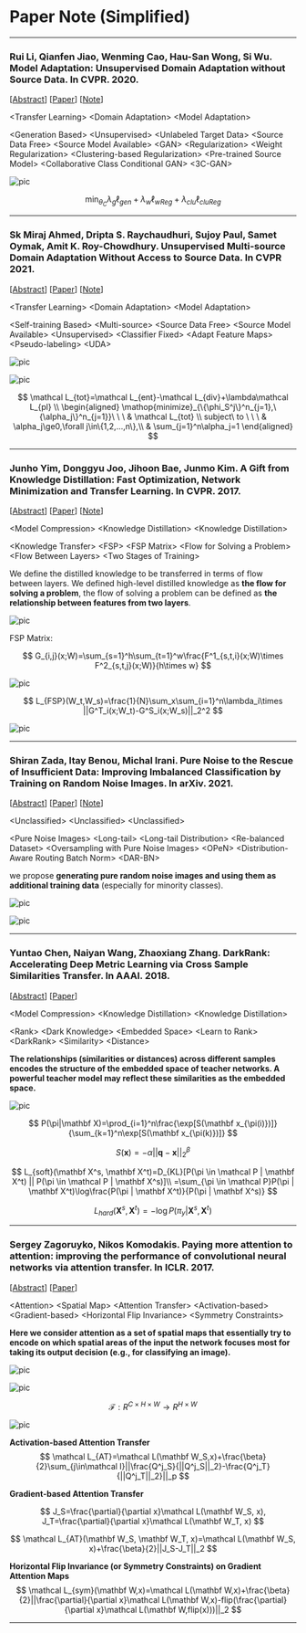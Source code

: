 # Paper Note (Simplified)

---

### Rui Li, Qianfen Jiao, Wenming Cao, Hau-San Wong, Si Wu. Model Adaptation: Unsupervised Domain Adaptation without Source Data. In CVPR. 2020.

[[Abstract](https://openaccess.thecvf.com/content_CVPR_2020/html/Li_Model_Adaptation_Unsupervised_Domain_Adaptation_Without_Source_Data_CVPR_2020_paper.html)] [[Paper](https://openaccess.thecvf.com/content_CVPR_2020/papers/Li_Model_Adaptation_Unsupervised_Domain_Adaptation_Without_Source_Data_CVPR_2020_paper.pdf)] [[Note](https://github.com/JackMa01/PaperNote/blob/main/PaperNote.md#rui-li-qianfen-jiao-wenming-cao-hau-san-wong-si-wu-model-adaptation-unsupervised-domain-adaptation-without-source-data-in-cvpr-2020)]

\<Transfer Learning\> \<Domain Adaptation\> \<Model Adaptation\>

\<Generation Based\> \<Unsupervised\> \<Unlabeled Target Data\> \<Source Data Free\> \<Source Model Available\> \<GAN\> \<Regularization\> \<Weight Regularization\> \<Clustering-based Regularization\> \<Pre-trained Source Model\> \<Collaborative Class Conditional GAN\> \<3C-GAN\> 

![pic](https://mj-note.oss-cn-shanghai.aliyuncs.com/Windows/pic_20200428100628/paper_20211222135346.jpg)

$$
\min_{\theta_C}\lambda_g\ell_{gen}+\lambda_w\ell_{wReg}+\lambda_{clu}\ell_{cluReg}
$$


---

### Sk Miraj Ahmed, Dripta S. Raychaudhuri, Sujoy Paul, Samet Oymak, Amit K. Roy-Chowdhury. Unsupervised Multi-source Domain Adaptation Without Access to Source Data. In CVPR 2021.

[[Abstract](https://openaccess.thecvf.com/content/CVPR2021/html/Ahmed_Unsupervised_Multi-Source_Domain_Adaptation_Without_Access_to_Source_Data_CVPR_2021_paper.html)] [[Paper](https://openaccess.thecvf.com/content/CVPR2021/papers/Ahmed_Unsupervised_Multi-Source_Domain_Adaptation_Without_Access_to_Source_Data_CVPR_2021_paper.pdf)] [[Note](https://github.com/JackMa01/PaperNote/blob/main/PaperNote.md#sk-miraj-ahmed-dripta-s-raychaudhuri-sujoy-paul-samet-oymak-amit-k-roy-chowdhury-unsupervised-multi-source-domain-adaptation-without-access-to-source-data-in-cvpr-2021)]

\<Transfer Learning\> \<Domain Adaptation\> \<Model Adaptation\>

\<Self-training Based\> \<Multi-source\> \<Source Data Free\> \<Source Model Available\> \<Unsupervised\> \<Classifier Fixed\> \<Adapt Feature Maps\> \<Pseudo-labeling\> \<UDA\>

![pic](https://mj-note.oss-cn-shanghai.aliyuncs.com/Windows/pic_20200428100628/paper_20211222141210.jpg)

![pic](https://mj-note.oss-cn-shanghai.aliyuncs.com/Windows/pic_20200428100628/paper_20211222141656.jpg)

$$
\mathcal L_{tot}=\mathcal L_{ent}-\mathcal L_{div}+\lambda\mathcal L_{pl}
\\
\begin{aligned}
\mathop{minimize}_{\{\phi_S^j\}^n_{j=1},\{\alpha_j\}^n_{j=1}}\ \ \  & \mathcal L_{tot} \\
subject\ to \ \ \ & \alpha_j\ge0,\forall j\in\{1,2,...,n\},\\
& \sum_{j=1}^n\alpha_j=1
\end{aligned}
$$


---

### Junho Yim, Donggyu Joo, Jihoon Bae, Junmo Kim. A Gift from Knowledge Distillation: Fast Optimization, Network Minimization and Transfer Learning. In CVPR. 2017.

[[Abstract](https://openaccess.thecvf.com/content_cvpr_2017/html/Yim_A_Gift_From_CVPR_2017_paper.html)] [[Paper](https://openaccess.thecvf.com/content_cvpr_2017/papers/Yim_A_Gift_From_CVPR_2017_paper.pdf)] [[Note](https://github.com/JackMa01/PaperNote/blob/main/PaperNote.md#junho-yim-donggyu-joo-jihoon-bae-junmo-kim-a-gift-from-knowledge-distillation-fast-optimization-network-minimization-and-transfer-learning-in-cvpr-2017)]

\<Model Compression\> \<Knowledge Distillation\> \<Knowledge Distillation\>

\<Knowledge Transfer\> \<FSP\> \<FSP Matrix\> \<Flow for Solving a Problem\> \<Flow Between Layers\> \<Two Stages of Training\> 

We define the distilled knowledge to be transferred in terms of flow between layers. We defined high-level distilled knowledge as **the flow for solving a problem**, the flow of solving a problem can be defined as **the relationship between features from two layers**.

![pic](https://mj-note.oss-cn-shanghai.aliyuncs.com/Windows/pic_20200428100628/paper_20211222142316.png)

FSP Matrix:

$$
G_{i,j}(x;W)=\sum_{s=1}^h\sum_{t=1}^w\frac{F^1_{s,t,i}(x;W)\times F^2_{s,t,j}(x;W)}{h\times w}
$$

![pic](https://mj-note.oss-cn-shanghai.aliyuncs.com/Windows/pic_20200428100628/paper_20211222142547.png)

$$
L_{FSP}(W_t,W_s)=\frac{1}{N}\sum_x\sum_{i=1}^n\lambda_i\times ||G^T_i(x;W_t)-G^S_i(x;W_s)||_2^2
$$


![pic](https://mj-note.oss-cn-shanghai.aliyuncs.com/Windows/pic_20200428100628/paper_20211222142555.png)


---

### Shiran Zada, Itay Benou, Michal Irani. Pure Noise to the Rescue of Insufficient Data: Improving Imbalanced Classification by Training on Random Noise Images. In arXiv. 2021.

[[Abstract](https://arxiv.org/abs/2112.08810)] [[Paper](https://arxiv.org/pdf/2112.08810.pdf)] [[Note](https://github.com/JackMa01/PaperNote/blob/main/PaperNote.md#shiran-zada-itay-benou-michal-irani-pure-noise-to-the-rescue-of-insufficient-data-improving-imbalanced-classification-by-training-on-random-noise-images-in-arxiv-2021)]

\<Unclassified\> \<Unclassified\> \<Unclassified\>

\<Pure Noise Images\> \<Long-tail\> \<Long-tail Distribution\> \<Re-balanced Dataset\> \<Oversampling with Pure Noise Images\> \<OPeN\> \<Distribution-Aware Routing Batch Norm\> \<DAR-BN\> 

we propose **generating pure random noise images and using them as additional training data** (especially for minority classes). 

![pic](https://mj-note.oss-cn-shanghai.aliyuncs.com/Windows/pic_20200428100628/paper_20211222143216.jpg)

![pic](https://mj-note.oss-cn-shanghai.aliyuncs.com/Windows/pic_20200428100628/paper_20211222143341.jpg)

---

### Yuntao Chen, Naiyan Wang, Zhaoxiang Zhang. DarkRank: Accelerating Deep Metric Learning via Cross Sample Similarities Transfer. In AAAI. 2018.

[[Abstract](https://ojs.aaai.org/index.php/AAAI/article/view/11783)] [[Paper](https://ojs.aaai.org/index.php/AAAI/article/view/11783/11642)]

\<Model Compression\> \<Knowledge Distillation\> \<Knowledge Distillation\>

\<Rank\> \<Dark Knowledge\> \<Embedded Space\> \<Learn to Rank\> \<DarkRank\> \<Similarity\> \<Distance\>

**The relationships (similarities or distances) across different samples encodes the structure of the embedded space of teacher networks. A powerful teacher model may reflect these similarities as the embedded space.**

![pic](https://mj-note.oss-cn-shanghai.aliyuncs.com/Windows/pic_20200428100628/paper_20211228112254.jpg)

$$
P(\pi|\mathbf X)=\prod_{i=1}^n\frac{\exp[S(\mathbf x_{\pi(i)})]}{\sum_{k=1}^n\exp[S(\mathbf x_{\pi(k)})]}
$$

$$
S(\mathbf x)=-\alpha||\mathbf q - \mathbf x||^{\beta}_2
$$

$$
L_{soft}(\mathbf X^s, \mathbf X^t)=D_{KL}[P(\pi \in \mathcal P | \mathbf X^t) || P(\pi \in \mathcal P | \mathbf X^s)]\\
=\sum_{\pi \in \mathcal P}P(\pi | \mathbf X^t)\log\frac{P(\pi | \mathbf X^t)}{P(\pi | \mathbf X^s)}
$$

$$
L_{hard}(\mathbf X^s, \mathbf X^t)=-\log P(\pi_y|\mathbf X^s,\mathbf X^t)
$$

---

### Sergey Zagoruyko, Nikos Komodakis. Paying more attention to attention: improving the performance of convolutional neural networks via attention transfer. In ICLR. 2017.

[[Abstract](https://hal.archives-ouvertes.fr/hal-01832769/)] [[Paper](https://arxiv.org/pdf/1612.03928.pdf)]

\<Attention\> \<Spatial Map\> \<Attention Transfer\> \<Activation-based\> \<Gradient-based\> \<Horizontal Flip Invariance\> \<Symmetry Constraints\>

**Here we consider attention as a set of spatial maps that essentially try to encode on which spatial areas of the input the network focuses most for taking its output decision (e.g., for classifying an image).**

![pic](https://mj-note.oss-cn-shanghai.aliyuncs.com/Windows/pic_20200428100628/paper_20211228113112.jpg)

![pic](https://mj-note.oss-cn-shanghai.aliyuncs.com/Windows/pic_20200428100628/paper_20211228113120.jpg)

$$
\mathcal F:R^{C\times H\times W}\rightarrow R^{H\times W}
$$

![pic](https://mj-note.oss-cn-shanghai.aliyuncs.com/Windows/pic_20200428100628/paper_20211228113128.jpg)

**Activation-based Attention Transfer**
$$
\mathcal L_{AT}=\mathcal L(\mathbf W_S,x)+\frac{\beta}{2}\sum_{j\in\mathcal I}||\frac{Q^j_S}{||Q^j_S||_2}-\frac{Q^j_T}{||Q^j_T||_2}||_p
$$

**Gradient-based Attention Transfer**

$$
J_S=\frac{\partial}{\partial x}\mathcal L(\mathbf W_S, x), J_T=\frac{\partial}{\partial x}\mathcal L(\mathbf W_T, x)
$$

$$
\mathcal L_{AT}(\mathbf W_S, \mathbf W_T, x)=\mathcal L(\mathbf W_S, x)+\frac{\beta}{2}||J_S-J_T||_2
$$

**Horizontal Flip Invariance (or Symmetry Constraints) on Gradient Attention Maps**
$$
\mathcal L_{sym}(\mathbf W,x)=\mathcal L(\mathbf W,x)+\frac{\beta}{2}||\frac{\partial}{\partial x}\mathcal L(\mathbf W,x)-flip(\frac{\partial}{\partial x}\mathcal L(\mathbf W,flip(x)))||_2
$$

---

